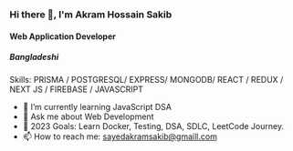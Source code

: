 ### Hi there 👋, I'm Akram Hossain Sakib
#### Web Application Developer
##### Bangladeshi

Skills: PRISMA / POSTGRESQL/ EXPRESS/ MONGODB/ REACT / REDUX / NEXT JS / FIREBASE / JAVASCRIPT

- 🌱 I’m currently learning JavaScript DSA
- 💬 Ask me about Web Development
- 🥅 2023 Goals: Learn Docker, Testing, DSA, SDLC, LeetCode Journey.
- 📫 How to reach me: sayedakramsakib@gmaill.com 


